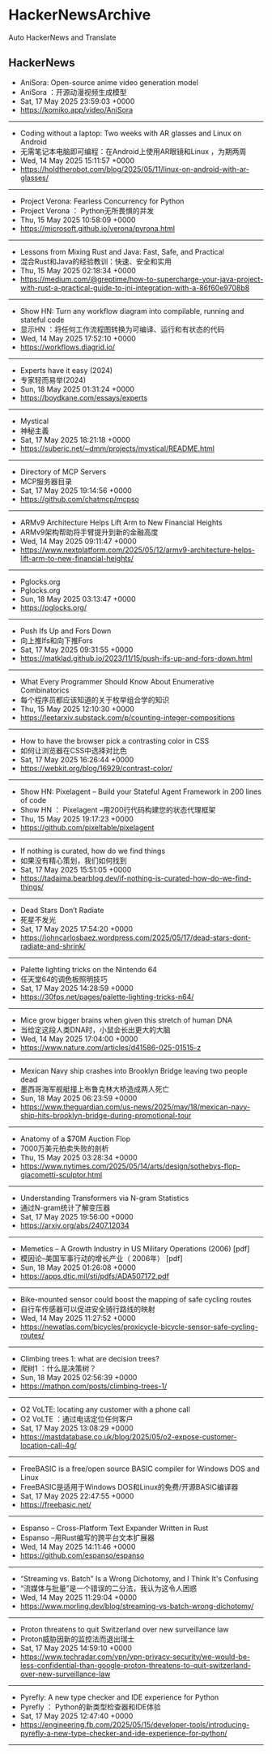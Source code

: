 # HackerNewsArchive
Auto HackerNews and Translate

## HackerNews
* AniSora: Open-source anime video generation model
* AniSora ：开源动漫视频生成模型
* Sat, 17 May 2025 23:59:03 +0000
* https://komiko.app/video/AniSora
----
* Coding without a laptop: Two weeks with AR glasses and Linux on Android
* 无需笔记本电脑即可编程：在Android上使用AR眼镜和Linux ，为期两周
* Wed, 14 May 2025 15:11:57 +0000
* https://holdtherobot.com/blog/2025/05/11/linux-on-android-with-ar-glasses/
----
* Project Verona: Fearless Concurrency for Python
* Project Verona ： Python无所畏惧的并发
* Thu, 15 May 2025 10:58:09 +0000
* https://microsoft.github.io/verona/pyrona.html
----
* Lessons from Mixing Rust and Java: Fast, Safe, and Practical
* 混合Rust和Java的经验教训：快速、安全和实用
* Thu, 15 May 2025 02:18:34 +0000
* https://medium.com/@greptime/how-to-supercharge-your-java-project-with-rust-a-practical-guide-to-jni-integration-with-a-86f60e9708b8
----
* Show HN: Turn any workflow diagram into compilable, running and stateful code
* 显示HN ：将任何工作流程图转换为可编译、运行和有状态的代码
* Wed, 14 May 2025 17:52:10 +0000
* https://workflows.diagrid.io/
----
* Experts have it easy (2024)
* 专家轻而易举(2024)
* Sun, 18 May 2025 01:31:24 +0000
* https://boydkane.com/essays/experts
----
* Mystical
* 神秘主義
* Sat, 17 May 2025 18:21:18 +0000
* https://suberic.net/~dmm/projects/mystical/README.html
----
* Directory of MCP Servers
* MCP服务器目录
* Sat, 17 May 2025 19:14:56 +0000
* https://github.com/chatmcp/mcpso
----
* ARMv9 Architecture Helps Lift Arm to New Financial Heights
* ARMv9架构帮助将手臂提升到新的金融高度
* Wed, 14 May 2025 09:11:47 +0000
* https://www.nextplatform.com/2025/05/12/armv9-architecture-helps-lift-arm-to-new-financial-heights/
----
* Pglocks.org
* Pglocks.org
* Sun, 18 May 2025 03:13:47 +0000
* https://pglocks.org/
----
* Push Ifs Up and Fors Down
* 向上推Ifs和向下推Fors
* Sat, 17 May 2025 09:31:55 +0000
* https://matklad.github.io/2023/11/15/push-ifs-up-and-fors-down.html
----
* What Every Programmer Should Know About Enumerative Combinatorics
* 每个程序员都应该知道的关于枚举组合学的知识
* Thu, 15 May 2025 12:10:30 +0000
* https://leetarxiv.substack.com/p/counting-integer-compositions
----
* How to have the browser pick a contrasting color in CSS
* 如何让浏览器在CSS中选择对比色
* Sat, 17 May 2025 16:26:44 +0000
* https://webkit.org/blog/16929/contrast-color/
----
* Show HN: Pixelagent – Build your Stateful Agent Framework in 200 lines of code
* Show HN ： Pixelagent –用200行代码构建您的状态代理框架
* Thu, 15 May 2025 19:17:23 +0000
* https://github.com/pixeltable/pixelagent
----
* If nothing is curated, how do we find things
* 如果没有精心策划，我们如何找到
* Sat, 17 May 2025 15:51:05 +0000
* https://tadaima.bearblog.dev/if-nothing-is-curated-how-do-we-find-things/
----
* Dead Stars Don’t Radiate
* 死星不发光
* Sat, 17 May 2025 17:54:20 +0000
* https://johncarlosbaez.wordpress.com/2025/05/17/dead-stars-dont-radiate-and-shrink/
----
* Palette lighting tricks on the Nintendo 64
* 任天堂64的调色板照明技巧
* Sat, 17 May 2025 14:28:59 +0000
* https://30fps.net/pages/palette-lighting-tricks-n64/
----
* Mice grow bigger brains when given this stretch of human DNA
* 当给定这段人类DNA时，小鼠会长出更大的大脑
* Wed, 14 May 2025 17:04:00 +0000
* https://www.nature.com/articles/d41586-025-01515-z
----
* Mexican Navy ship crashes into Brooklyn Bridge leaving two people dead
* 墨西哥海军舰艇撞上布鲁克林大桥造成两人死亡
* Sun, 18 May 2025 06:23:59 +0000
* https://www.theguardian.com/us-news/2025/may/18/mexican-navy-ship-hits-brooklyn-bridge-during-promotional-tour
----
* Anatomy of a $70M Auction Flop
* 7000万美元拍卖失败的剖析
* Thu, 15 May 2025 03:28:34 +0000
* https://www.nytimes.com/2025/05/14/arts/design/sothebys-flop-giacometti-sculptor.html
----
* Understanding Transformers via N-gram Statistics
* 通过N-gram统计了解变压器
* Sat, 17 May 2025 19:56:00 +0000
* https://arxiv.org/abs/2407.12034
----
* Memetics – A Growth Industry in US Military Operations (2006) [pdf]
* 模因论–美国军事行动的增长产业（ 2006年） [pdf]
* Sun, 18 May 2025 01:26:08 +0000
* https://apps.dtic.mil/sti/pdfs/ADA507172.pdf
----
* Bike-mounted sensor could boost the mapping of safe cycling routes
* 自行车传感器可以促进安全骑行路线的映射
* Wed, 14 May 2025 11:27:52 +0000
* https://newatlas.com/bicycles/proxicycle-bicycle-sensor-safe-cycling-routes/
----
* Climbing trees 1: what are decision trees?
* 爬树1 ：什么是决策树？
* Sun, 18 May 2025 02:56:39 +0000
* https://mathpn.com/posts/climbing-trees-1/
----
* O2 VoLTE: locating any customer with a phone call
* O2 VoLTE ：通过电话定位任何客户
* Sat, 17 May 2025 13:08:29 +0000
* https://mastdatabase.co.uk/blog/2025/05/o2-expose-customer-location-call-4g/
----
* FreeBASIC is a free/open source BASIC compiler for Windows DOS and Linux
* FreeBASIC是适用于Windows DOS和Linux的免费/开源BASIC编译器
* Sat, 17 May 2025 22:47:55 +0000
* https://freebasic.net/
----
* Espanso – Cross-Platform Text Expander Written in Rust
* Espanso –用Rust编写的跨平台文本扩展器
* Wed, 14 May 2025 14:11:46 +0000
* https://github.com/espanso/espanso
----
* “Streaming vs. Batch” Is a Wrong Dichotomy, and I Think It's Confusing
* “流媒体与批量”是一个错误的二分法，我认为这令人困惑
* Wed, 14 May 2025 11:29:04 +0000
* https://www.morling.dev/blog/streaming-vs-batch-wrong-dichotomy/
----
* Proton threatens to quit Switzerland over new surveillance law
* Proton威胁因新的监控法而退出瑞士
* Sat, 17 May 2025 14:59:10 +0000
* https://www.techradar.com/vpn/vpn-privacy-security/we-would-be-less-confidential-than-google-proton-threatens-to-quit-switzerland-over-new-surveillance-law
----
* Pyrefly: A new type checker and IDE experience for Python
* Pyrefly ： Python的新类型检查器和IDE体验
* Sat, 17 May 2025 12:47:40 +0000
* https://engineering.fb.com/2025/05/15/developer-tools/introducing-pyrefly-a-new-type-checker-and-ide-experience-for-python/
----

